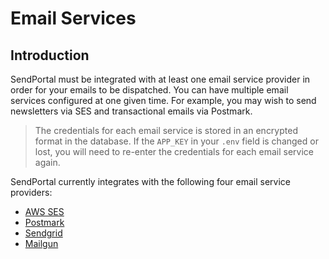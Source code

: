 # Email Services

## Introduction
SendPortal must be integrated with at least one email service provider in order for your emails to be dispatched. You can have multiple email services configured at one given time. For example, you may wish to send newsletters via SES and transactional emails via Postmark.

> The credentials for each email service is stored in an encrypted format in the database. If the `APP_KEY` in your `.env` field is changed or lost, you will need to re-enter the credentials for each email service again.

SendPortal currently integrates with the following four email service providers:

- [AWS SES](/docs/email-services/aws)
- [Postmark](/docs/email-services/postmark)
- [Sendgrid](/docs/email-services/sendgrid)
- [Mailgun](/docs/email-services/mailgun)
